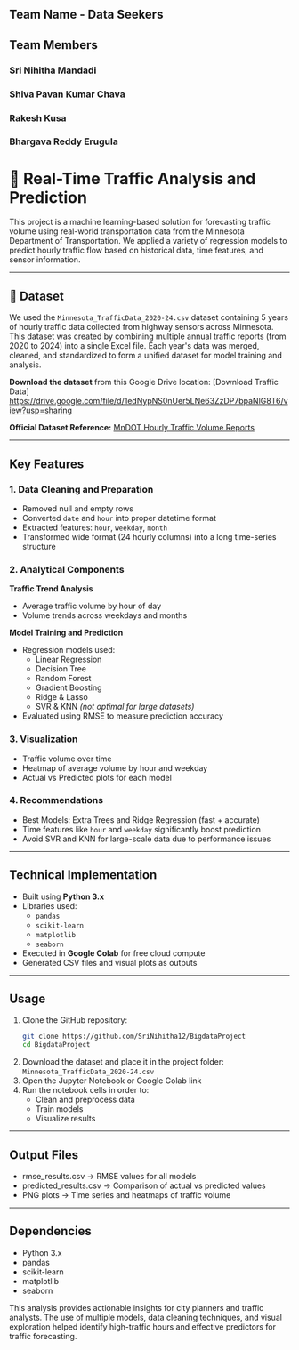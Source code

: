 
## Team Name - Data Seekers
## Team Members
### Sri Nihitha Mandadi 
### Shiva Pavan Kumar Chava 
### Rakesh Kusa 
### Bhargava Reddy Erugula


# 🚦 Real-Time Traffic Analysis and Prediction

This project is a machine learning-based solution for forecasting traffic volume using real-world transportation data from the Minnesota Department of Transportation. We applied a variety of regression models to predict hourly traffic flow based on historical data, time features, and sensor information.

---

## 📁 Dataset

We used the `Minnesota_TrafficData_2020-24.csv` dataset containing 5 years of hourly traffic data collected from highway sensors across Minnesota.
This dataset was created by combining multiple annual traffic reports (from 2020 to 2024) into a single Excel file. Each year's data was merged, cleaned, and standardized to form a unified dataset for model training and analysis.

 **Download the dataset** from this Google Drive location: [Download Traffic Data] https://drive.google.com/file/d/1edNypNS0nUer5LNe63ZzDP7bpaNlG8T6/view?usp=sharing

 **Official Dataset Reference:** [MnDOT Hourly Traffic Volume Reports](https://mndot.org/traffic/data/reports-hrvol-atr.html)

---

##  Key Features

### 1. Data Cleaning and Preparation
- Removed null and empty rows
- Converted `date` and `hour` into proper datetime format
- Extracted features: `hour`, `weekday`, `month`
- Transformed wide format (24 hourly columns) into a long time-series structure

### 2. Analytical Components

**Traffic Trend Analysis**
- Average traffic volume by hour of day
- Volume trends across weekdays and months

**Model Training and Prediction**
- Regression models used:
  - Linear Regression
  - Decision Tree
  - Random Forest
  - Gradient Boosting
  - Ridge & Lasso
  - SVR & KNN *(not optimal for large datasets)*
- Evaluated using RMSE to measure prediction accuracy

### 3. Visualization
- Traffic volume over time
- Heatmap of average volume by hour and weekday
- Actual vs Predicted plots for each model

### 4. Recommendations
-  Best Models: Extra Trees and Ridge Regression (fast + accurate)
-  Time features like `hour` and `weekday` significantly boost prediction
-  Avoid SVR and KNN for large-scale data due to performance issues

---

## Technical Implementation
- Built using **Python 3.x**
- Libraries used:
  - `pandas`
  - `scikit-learn`
  - `matplotlib`
  - `seaborn`
- Executed in **Google Colab** for free cloud compute
- Generated CSV files and visual plots as outputs

---

## Usage

1. Clone the GitHub repository:
   ```bash
   git clone https://github.com/SriNihitha12/BigdataProject
   cd BigdataProject
   ```
2. Download the dataset and place it in the project folder:
   `Minnesota_TrafficData_2020-24.csv`
3. Open the Jupyter Notebook or Google Colab link
4. Run the notebook cells in order to:
   - Clean and preprocess data
   - Train models
   - Visualize results

---

## Output Files
- rmse_results.csv → RMSE values for all models
- predicted_results.csv → Comparison of actual vs predicted values
- PNG plots → Time series and heatmaps of traffic volume

---

## Dependencies
- Python 3.x
- pandas
- scikit-learn
- matplotlib
- seaborn

This analysis provides actionable insights for city planners and traffic analysts. The use of multiple models, data cleaning techniques, and visual exploration helped identify high-traffic hours and effective predictors for traffic forecasting.

